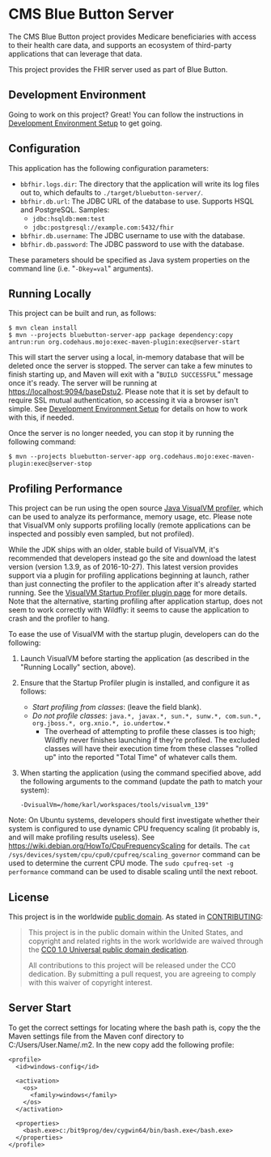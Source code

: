 # CMS Blue Button Server

The CMS Blue Button project provides Medicare beneficiaries with access to their health care data, and supports an ecosystem of third-party applications that can leverage that data.

This project provides the FHIR server used as part of Blue Button.

## Development Environment

Going to work on this project? Great! You can follow the instructions in [Development Environment Setup](./dev/devenv-readme.md) to get going.

## Configuration

This application has the following configuration parameters:

* `bbfhir.logs.dir`: The directory that the application will write its log files out to, which defaults to `./target/bluebutton-server/`.
* `bbfhir.db.url`: The JDBC URL of the database to use. Supports HSQL and PostgreSQL. Samples:
    * `jdbc:hsqldb:mem:test`
    * `jdbc:postgresql://example.com:5432/fhir`
* `bbfhir.db.username`: The JDBC username to use with the database.
* `bbfhir.db.password`: The JDBC password to use with the database.

These parameters should be specified as Java system properties on the command line (i.e. "`-Dkey=val`" arguments).

## Running Locally

This project can be built and run, as follows:

    $ mvn clean install
    $ mvn --projects bluebutton-server-app package dependency:copy antrun:run org.codehaus.mojo:exec-maven-plugin:exec@server-start

This will start the server using a local, in-memory database that will be deleted once the server is stopped. The server can take a few minutes to finish starting up, and Maven will exit with a "`BUILD SUCCESSFUL`" message once it's ready. The server will be running at <https://localhost:9094/baseDstu2>. Please note that it is set by default to require SSL mutual authentication, so accessing it via a browser isn't simple. See [Development Environment Setup](./dev/devenv-readme.md) for details on how to work with this, if needed.

Once the server is no longer needed, you can stop it by running the following command:

    $ mvn --projects bluebutton-server-app org.codehaus.mojo:exec-maven-plugin:exec@server-stop

## Profiling Performance

This project can be run using the open source [Java VisualVM profiler](https://visualvm.github.io/), which can be used to analyze its performance, memory usage, etc. Please note that VisualVM only supports profiling locally (remote applications can be inspected and possibly even sampled, but not profiled).

While the JDK ships with an older, stable build of VisualVM, it's recommended that developers instead go the site and download the latest version (version 1.3.9, as of 2016-10-27). This latest version provides support via a plugin for profiling applications beginning at launch, rather than just connecting the profiler to the application after it's already started running. See the [VisualVM Startup Profiler plugin page](http://visualvm.java.net/startupprofiler.html) for more details. Note that the alternative, starting profiling after application startup, does not seem to work correctly with Wildfly: it seems to cause the application to crash and the profiler to hang.

To ease the use of VisualVM with the startup plugin, developers can do the following:

1. Launch VisualVM before starting the application (as described in the "Running Locally" section, above).
1. Ensure that the Startup Profiler plugin is installed, and configure it as follows:
    * _Start profiling from classes_: (leave the field blank).
    * _Do not profile classes_: `java.*, javax.*, sun.*, sunw.*, com.sun.*, org.jboss.*, org.xnio.*, io.undertow.*`
        * The overhead of attempting to profile these classes is too high; Wildfly never finishes launching if they're profiled. The excluded classes will have their execution time from these classes "rolled up" into the reported "Total Time" of whatever calls them.
1. When starting the application (using the command specified above, add the following arguments to the command (update the path to match your system):
    
    ```
    -DvisualVm=/home/karl/workspaces/tools/visualvm_139"
    ```

Note: On Ubuntu systems, developers should first investigate whether their system is configured to use dynamic CPU frequency scaling (it probably is, and will make profiling results useless). See <https://wiki.debian.org/HowTo/CpuFrequencyScaling> for details. The `cat /sys/devices/system/cpu/cpu0/cpufreq/scaling_governor` command can be used to determine the current CPU mode. The `sudo cpufreq-set -g performance` command can be used to disable scaling until the next reboot.

## License

This project is in the worldwide [public domain](LICENSE.md). As stated in [CONTRIBUTING](CONTRIBUTING.md):

> This project is in the public domain within the United States, and copyright and related rights in the work worldwide are waived through the [CC0 1.0 Universal public domain dedication](https://creativecommons.org/publicdomain/zero/1.0/).
>
> All contributions to this project will be released under the CC0 dedication. By submitting a pull request, you are agreeing to comply with this waiver of copyright interest.


## Server Start

To get the correct settings for locating where the bash path is, copy the the Maven settings file from the Maven conf directory
to C:/Users/User.Name/.m2. In the new copy add the following profile:

	<profile>
      <id>windows-config</id>

      <activation>
        <os>
          <family>windows</family>
        </os>
      </activation>

      <properties>
        <bash.exe>c:/bit9prog/dev/cygwin64/bin/bash.exe</bash.exe>
      </properties>
    </profile>